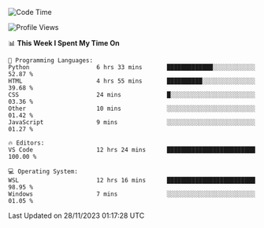 <!--START_SECTION:waka-->
![Code Time](http://img.shields.io/badge/Code%20Time-404%20hrs%202%20mins-blue)

![Profile Views](http://img.shields.io/badge/Profile%20Views-35-blue)

📊 **This Week I Spent My Time On** 

```text
💬 Programming Languages: 
Python                   6 hrs 33 mins       █████████████░░░░░░░░░░░░   52.87 % 
HTML                     4 hrs 55 mins       ██████████░░░░░░░░░░░░░░░   39.68 % 
CSS                      24 mins             █░░░░░░░░░░░░░░░░░░░░░░░░   03.36 % 
Other                    10 mins             ░░░░░░░░░░░░░░░░░░░░░░░░░   01.42 % 
JavaScript               9 mins              ░░░░░░░░░░░░░░░░░░░░░░░░░   01.27 % 

🔥 Editors: 
VS Code                  12 hrs 24 mins      █████████████████████████   100.00 % 

💻 Operating System: 
WSL                      12 hrs 16 mins      █████████████████████████   98.95 % 
Windows                  7 mins              ░░░░░░░░░░░░░░░░░░░░░░░░░   01.05 % 
```


 Last Updated on 28/11/2023 01:17:28 UTC
<!--END_SECTION:waka-->
